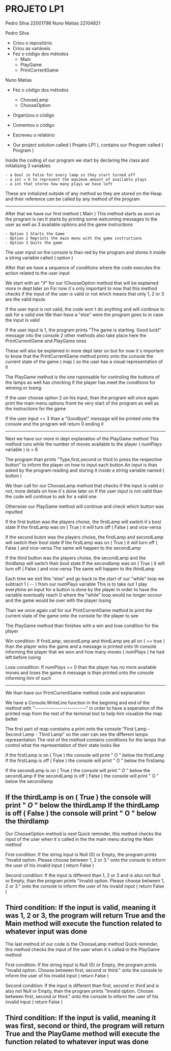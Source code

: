 # PROJETO LP1

Pedro Silva 22001798
Nuno Matias 22104821

Pedro Silva
- Criou o repositório
- Criou as variáveis 
- Fez o código dos métodos
    - Main
    - PlayGame
    - PrintCurrentGame

Nuno Matias
- Fez o código dos métodos
     - ChooseLamp
     - ChooseOption

- Organizou o código
- Comentou o código
- Escreveu o relatório


- Our project solution called ( Projeto LP1 ), contains our Program called ( Program )

Inside the coding of our program we start by declaring the class and initializing 3 variables

    - a bool in False for every lamp so they start turned off
    - a int = 6 to represent the maximum amount of available plays
    - a int that stores how many plays we have left
   
These are initialized outside of any method so they are stored on the Heap
and their reference can be called by any method of the program

-------------------------------------------------------------------------------------------------------------------------------------------------
After that we have our first method ( Main ) 
This method starts as soon as the program is ran
It starts by printing some welcoming messages to the user as well as 3 available options and the game instructions

    - Option 1 Starts the Game
    - Option 2 Reprints the main menu with the game instructions
    - Option 3 Quits the game

The user input on the console is than red by the program and stores it inside a string variable called ( option )

After that we have a sequence of conditions where the code executes the action related to the user input

We start with an "if" for our !ChooseOption method that will be explained more in dept later on
For now it´s only important to now that this method checks if the input of the user is valid or not
which means that only 1, 2 or 3 are the valid inputs

If the user input is not valid, the code won´t do anything and will continue to ask for a valid one
We than have a "else" were the program goes to in case the input is valid

If the user input is 1, the program prints "The game is starting. Good luck!" message into the console
2 other methods also take place here the PrintCurrentGame and PlayGame ones

These will also be explained in more dept later on but for now it´s important to know that the 
PrintCurrentGame method prints onto the console the current state of the game ( map ) so the user
has a visual representation of it

The PlayGame method is the one rsponsable for controling the buttons of the lamps as well has checking
if the player has meet the conditions for winning or losing

If the user choose option 2 on his input, than the program will once again print the main menu options
fromt he very start of the program as well as the instructions for the game

If the user input == 3 than a "Goodbye!" message will be printed onto the console and the program will return 0 ending it

-------------------------------------------------------------------------------------------------------------------------------------------------
Next we have our more in dept explanation of the PlayGame method
This method runs while the number of moves available to the player ( numPlays variable ) is > 6

The program than prints "Type,first,second or third to press the respective button" to inform the player
on how to input each button
An input is than asked by the program reading and storing it inside a string variable named ( button )

We than call for our ChooseLamp method that checks if the input is valid or not, more details on how
it´s done later on
If the user input is not valid than the code will continue to ask for a valid one

Otherwise our PlayGame method will continue and check which button was inputted

If the first button was the players choise, the firstLamp will switch it´s bool state
If the firstLamp was on ( True ) it will turn off ( False ) and vice-versa

If the second buton was the players choise, the firstLamp and secondLamp will switch their  bool state
If the firstLamp was on ( True ) it will turn off ( False ) and vice-versa
The same will happen to the secondLamp

If the third button was the players choise, the secondLamp and the thirdlamp will switch their bool state
If the secondlamp was on ( True ) it will turn off ( False ) and vice-versa
The same will happen to the thirdLamp

Each time we exit this "else" and go back to the start of our "while" loop we subtract 1 ( -- ) from our numPlays variable
This is to take out 1 play everytime an input for a button is done by the player in order to have the variable eventually reach
0 where the "while" loop would no longer occour and the game would be over with the player losing

Than we once again call for our PrintCurrentGame method to print the current state of the game onto the console for the player to see

The PlayGame method than finishes with a win and lose condition for the player

Win condition:
If firstLamp, secondLamp and thirdLamp are all on ( == true ) than the player wins the game and a message is printed onto th console
informing the player that we won and how many moves ( numPlays ) he had left before losing

Lose consdition:
If numPlays == 0 than the player has no more available moves and loses the game
A message is than printed onto the console informing him of such

-------------------------------------------------------------------------------------------------------------------------------------------------
We than have our PrintCurrentGame method code and explanation

We have a Console.WriteLine function in the begining and end of the method with "-------------------------"
in order to have a seperation of the printed map from the rest of the terminal text to help him visualize
the map better

The first part of map constains a print onto the console "First Lamp - Second Lamp - Third Lamp" so the user
can see the different lamps representation
The rest of the method contains conditions for the lamps that control what the representation of their state looks like

If the firstLamp is on ( True ) the console will print "     *O*     " below the firstLamp
If the firstLamp is off ( False ) the console will print "      O      " below the firstlamp

If the secondLamp is on ( True ) the console will print "     *O*     " below the secondLamp
If the secondLamp is off ( False ) the console will print "      O      " below the secondlamp

If the thirdLamp is on ( True ) the console will print "     *O*     " below the thirdLamp
If the thirdLamp is off ( False ) the console will print "      O      " below the thirdlamp
--------------------------------------------------------------------------------------------------------------------------------------------------
Our ChooseOption method is next
Quick reminder, this method checks the input of the user when it´s called in the the main menu during the Main method

First condition:
If the string input is Null (0) or Empty, the program prints
"Invalid option. Please choose between 1, 2 or 3." onto the console to inform the user of his invalid input ( return False )

Second condition:
If the input is different than 1, 2 or 3 and is also not Null or Empty, than the program prints
"Invalid option. Please choose between 1, 2 or 3." onto the console to inform the user of his invalid input ( return False )

Third condition:
If the input is valid, meaning it was 1, 2 or 3, the program will return True and the Main method will execute the function 
related to whatever input was done
---------------------------------------------------------------------------------------------------------------------------------------------------
The last method of our code is the ChooseLamp method
Quick reminder, this method checks the input of the user when it´s called in the PlayGame method

First condition:
If the string input is Null (0) or Empty, the program prints
"Invalid option. Choose between first, second or third." onto the console to inform the user of his invalid input ( return False )

Second condition:
If the input is different than first, second or third and is also not Null or Empty, than the program prints
"Invalid option. Choose between first, second or third." onto the console to inform the user of his invalid input ( return False )

Third condition:
If the input is valid, meaning it was first, second or third, the program will return True and the PlayGame method will execute the function 
related to whatever input was done
-----------------------------------------------------------------------------------------------------------------------------------------------------
